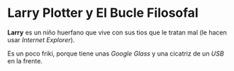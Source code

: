 # Larry Plotter y El Bucle Filosofal

**Larry** es un niño huerfano que vive con sus tios que le tratan mal (le hacen usar *Internet Explorer*).

Es un poco friki, porque tiene unas *Google Glass* y una cicatriz de un *USB* en la frente.
